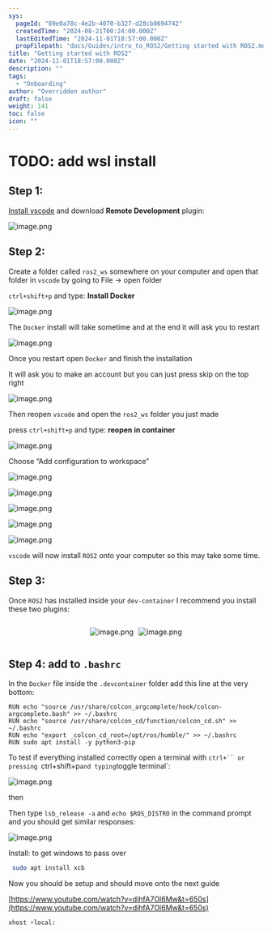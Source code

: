 ```yaml
---
sys:
  pageId: "89e0a78c-4e2b-4070-b327-d28cb0694742"
  createdTime: "2024-08-21T00:24:00.000Z"
  lastEditedTime: "2024-11-01T18:57:00.000Z"
  propFilepath: "docs/Guides/intro_to_ROS2/Getting started with ROS2.md"
title: "Getting started with ROS2"
date: "2024-11-01T18:57:00.000Z"
description: ""
tags:
  - "Onboarding"
author: "Overridden author"
draft: false
weight: 141
toc: false
icon: ""
---
```


# TODO: add wsl install

## Step 1:

[Install vscode](https://code.visualstudio.com/download) and download **Remote Development** plugin:

![image.png](https://prod-files-secure.s3.us-west-2.amazonaws.com/d518164a-d88e-44d1-a4ee-3adb3bd8bce0/efb52993-1881-4a40-b95e-6f020334f022/image.png?X-Amz-Algorithm=AWS4-HMAC-SHA256&X-Amz-Content-Sha256=UNSIGNED-PAYLOAD&X-Amz-Credential=ASIAZI2LB4667QPYBWGW%2F20250304%2Fus-west-2%2Fs3%2Faws4_request&X-Amz-Date=20250304T110719Z&X-Amz-Expires=3600&X-Amz-Security-Token=IQoJb3JpZ2luX2VjELL%2F%2F%2F%2F%2F%2F%2F%2F%2F%2FwEaCXVzLXdlc3QtMiJHMEUCIQCLQxAr88ZJFTfzWktV5cTA0pb73gH4OfgScZ9puNJvRwIgC2gJ%2B8Zxw9YArWpMyDR4Kk%2FDcfYCsS4i37vOWkWRHuwqiAQI6%2F%2F%2F%2F%2F%2F%2F%2F%2F%2F%2FARAAGgw2Mzc0MjMxODM4MDUiDMjxb%2Ff6F7h4mlSFRircA7VxxxOD5yE%2FbA08LTw9OGUlKtvNUj82my%2FoVqvJ6m9%2B2EAQBEK9LP1Dl8%2FntXVK56%2BU188haCuJIZdW3hHvI4M2dlBslViVKkWqWifIJ%2BwzVLmDSsb0qJNtSvw3LOnmdO2ZAhiUSeV0o0sRJjpKfbvqfdOzgnCNFPWGkE%2BYWiVP2k1rSxALuJZnPrzmYGGY1TSFUe6CumKSQH7EYLBdFJfN%2Bcp%2Fvn0J9wwba1phVxPNvz1IlR554ab82oHisndKsiTKk%2F0%2Bf5bT70uxH396ickwf2JIDEs8n2FXk6WjGcctTGNaihxQOQtMMQo%2FFr%2BrlrzNlRnQgpSDUxQIRUI3ca%2BG9TRIEpPYkLcNElRxppOuBdCRwCRZ0StBJjqSoPuiNRRsEO%2FWFqIcISnHO9UY%2BoY0Q7wCudUOjJzC3ZP0%2F1TIfwq6VsAT4oZRDbOoRhaACC5w7AwevNon%2BQ4SjnymyzjbdF%2Ffaf%2BX2jAMflap1S7%2F%2Be7YgPSz%2BsuL9TvIfdd0fdotpaGwHljjeSeleCa4JGzhZQZvr52xGF%2BD1oTrL7BtG5SRvitQrWLi57cI8BZtXTnVlFjaS0fGcu9jNXoNLy8nd3I8dCVcv%2Bms6UVBQe3%2BpM2NN4tWbH22MEQdMNejm74GOqUBlpXfg01jnBQPWpH04n9B0%2B5JUr%2FB0wlEIZ0f7GoGDzud5BXIvZM6cFTGxluL%2FmVqdJ73HzhBGhdB0DcepgvjP1gyE393b%2FA2WLIagp3I4ujMNE56RISLHKtmNo54PwMl3jBR46Ku2sJswBtB5DYBYxXFw%2FOZ72LKF%2BolFnttbMMxjyx8zv0Q5f3asNJ1%2FiVzDcgHhKVUl5Ribh2NINCvXXZ6iZSm&X-Amz-Signature=b3f53b6bb6a8748f2eac514ad443404ca76dc623a14448fca06bdae9c974ce67&X-Amz-SignedHeaders=host&x-id=GetObject)

## Step 2:

Create a folder called `ros2_ws` somewhere on your computer and open that folder in `vscode` by going to File → open folder 

`ctrl+shift+p` and type: **Install Docker**

![image.png](https://prod-files-secure.s3.us-west-2.amazonaws.com/d518164a-d88e-44d1-a4ee-3adb3bd8bce0/2269dc0e-1cd5-47ff-bceb-c04ad9b2eab0/image.png?X-Amz-Algorithm=AWS4-HMAC-SHA256&X-Amz-Content-Sha256=UNSIGNED-PAYLOAD&X-Amz-Credential=ASIAZI2LB4667QPYBWGW%2F20250304%2Fus-west-2%2Fs3%2Faws4_request&X-Amz-Date=20250304T110719Z&X-Amz-Expires=3600&X-Amz-Security-Token=IQoJb3JpZ2luX2VjELL%2F%2F%2F%2F%2F%2F%2F%2F%2F%2FwEaCXVzLXdlc3QtMiJHMEUCIQCLQxAr88ZJFTfzWktV5cTA0pb73gH4OfgScZ9puNJvRwIgC2gJ%2B8Zxw9YArWpMyDR4Kk%2FDcfYCsS4i37vOWkWRHuwqiAQI6%2F%2F%2F%2F%2F%2F%2F%2F%2F%2F%2FARAAGgw2Mzc0MjMxODM4MDUiDMjxb%2Ff6F7h4mlSFRircA7VxxxOD5yE%2FbA08LTw9OGUlKtvNUj82my%2FoVqvJ6m9%2B2EAQBEK9LP1Dl8%2FntXVK56%2BU188haCuJIZdW3hHvI4M2dlBslViVKkWqWifIJ%2BwzVLmDSsb0qJNtSvw3LOnmdO2ZAhiUSeV0o0sRJjpKfbvqfdOzgnCNFPWGkE%2BYWiVP2k1rSxALuJZnPrzmYGGY1TSFUe6CumKSQH7EYLBdFJfN%2Bcp%2Fvn0J9wwba1phVxPNvz1IlR554ab82oHisndKsiTKk%2F0%2Bf5bT70uxH396ickwf2JIDEs8n2FXk6WjGcctTGNaihxQOQtMMQo%2FFr%2BrlrzNlRnQgpSDUxQIRUI3ca%2BG9TRIEpPYkLcNElRxppOuBdCRwCRZ0StBJjqSoPuiNRRsEO%2FWFqIcISnHO9UY%2BoY0Q7wCudUOjJzC3ZP0%2F1TIfwq6VsAT4oZRDbOoRhaACC5w7AwevNon%2BQ4SjnymyzjbdF%2Ffaf%2BX2jAMflap1S7%2F%2Be7YgPSz%2BsuL9TvIfdd0fdotpaGwHljjeSeleCa4JGzhZQZvr52xGF%2BD1oTrL7BtG5SRvitQrWLi57cI8BZtXTnVlFjaS0fGcu9jNXoNLy8nd3I8dCVcv%2Bms6UVBQe3%2BpM2NN4tWbH22MEQdMNejm74GOqUBlpXfg01jnBQPWpH04n9B0%2B5JUr%2FB0wlEIZ0f7GoGDzud5BXIvZM6cFTGxluL%2FmVqdJ73HzhBGhdB0DcepgvjP1gyE393b%2FA2WLIagp3I4ujMNE56RISLHKtmNo54PwMl3jBR46Ku2sJswBtB5DYBYxXFw%2FOZ72LKF%2BolFnttbMMxjyx8zv0Q5f3asNJ1%2FiVzDcgHhKVUl5Ribh2NINCvXXZ6iZSm&X-Amz-Signature=ead5bbbc9bf4fbf88c4dc95cb6e2b6066624437d54ae9d4b219a6ab74c4b3fe8&X-Amz-SignedHeaders=host&x-id=GetObject)

The `Docker` install will take sometime and at the end it will ask you to restart

![image.png](https://prod-files-secure.s3.us-west-2.amazonaws.com/d518164a-d88e-44d1-a4ee-3adb3bd8bce0/ed233f78-be33-4b1f-b89c-9c346c0e961e/image.png?X-Amz-Algorithm=AWS4-HMAC-SHA256&X-Amz-Content-Sha256=UNSIGNED-PAYLOAD&X-Amz-Credential=ASIAZI2LB4667QPYBWGW%2F20250304%2Fus-west-2%2Fs3%2Faws4_request&X-Amz-Date=20250304T110719Z&X-Amz-Expires=3600&X-Amz-Security-Token=IQoJb3JpZ2luX2VjELL%2F%2F%2F%2F%2F%2F%2F%2F%2F%2FwEaCXVzLXdlc3QtMiJHMEUCIQCLQxAr88ZJFTfzWktV5cTA0pb73gH4OfgScZ9puNJvRwIgC2gJ%2B8Zxw9YArWpMyDR4Kk%2FDcfYCsS4i37vOWkWRHuwqiAQI6%2F%2F%2F%2F%2F%2F%2F%2F%2F%2F%2FARAAGgw2Mzc0MjMxODM4MDUiDMjxb%2Ff6F7h4mlSFRircA7VxxxOD5yE%2FbA08LTw9OGUlKtvNUj82my%2FoVqvJ6m9%2B2EAQBEK9LP1Dl8%2FntXVK56%2BU188haCuJIZdW3hHvI4M2dlBslViVKkWqWifIJ%2BwzVLmDSsb0qJNtSvw3LOnmdO2ZAhiUSeV0o0sRJjpKfbvqfdOzgnCNFPWGkE%2BYWiVP2k1rSxALuJZnPrzmYGGY1TSFUe6CumKSQH7EYLBdFJfN%2Bcp%2Fvn0J9wwba1phVxPNvz1IlR554ab82oHisndKsiTKk%2F0%2Bf5bT70uxH396ickwf2JIDEs8n2FXk6WjGcctTGNaihxQOQtMMQo%2FFr%2BrlrzNlRnQgpSDUxQIRUI3ca%2BG9TRIEpPYkLcNElRxppOuBdCRwCRZ0StBJjqSoPuiNRRsEO%2FWFqIcISnHO9UY%2BoY0Q7wCudUOjJzC3ZP0%2F1TIfwq6VsAT4oZRDbOoRhaACC5w7AwevNon%2BQ4SjnymyzjbdF%2Ffaf%2BX2jAMflap1S7%2F%2Be7YgPSz%2BsuL9TvIfdd0fdotpaGwHljjeSeleCa4JGzhZQZvr52xGF%2BD1oTrL7BtG5SRvitQrWLi57cI8BZtXTnVlFjaS0fGcu9jNXoNLy8nd3I8dCVcv%2Bms6UVBQe3%2BpM2NN4tWbH22MEQdMNejm74GOqUBlpXfg01jnBQPWpH04n9B0%2B5JUr%2FB0wlEIZ0f7GoGDzud5BXIvZM6cFTGxluL%2FmVqdJ73HzhBGhdB0DcepgvjP1gyE393b%2FA2WLIagp3I4ujMNE56RISLHKtmNo54PwMl3jBR46Ku2sJswBtB5DYBYxXFw%2FOZ72LKF%2BolFnttbMMxjyx8zv0Q5f3asNJ1%2FiVzDcgHhKVUl5Ribh2NINCvXXZ6iZSm&X-Amz-Signature=732db0051055aedadc9f9550a2f00981176a8a407058343be18603ff78146023&X-Amz-SignedHeaders=host&x-id=GetObject)

Once you restart open `Docker` and finish the installation

It will ask you to make an account but you can just press skip on the top right

![image.png](https://prod-files-secure.s3.us-west-2.amazonaws.com/d518164a-d88e-44d1-a4ee-3adb3bd8bce0/21010ad9-1659-4fd9-9f59-9932a09b2a3d/image.png?X-Amz-Algorithm=AWS4-HMAC-SHA256&X-Amz-Content-Sha256=UNSIGNED-PAYLOAD&X-Amz-Credential=ASIAZI2LB4667QPYBWGW%2F20250304%2Fus-west-2%2Fs3%2Faws4_request&X-Amz-Date=20250304T110719Z&X-Amz-Expires=3600&X-Amz-Security-Token=IQoJb3JpZ2luX2VjELL%2F%2F%2F%2F%2F%2F%2F%2F%2F%2FwEaCXVzLXdlc3QtMiJHMEUCIQCLQxAr88ZJFTfzWktV5cTA0pb73gH4OfgScZ9puNJvRwIgC2gJ%2B8Zxw9YArWpMyDR4Kk%2FDcfYCsS4i37vOWkWRHuwqiAQI6%2F%2F%2F%2F%2F%2F%2F%2F%2F%2F%2FARAAGgw2Mzc0MjMxODM4MDUiDMjxb%2Ff6F7h4mlSFRircA7VxxxOD5yE%2FbA08LTw9OGUlKtvNUj82my%2FoVqvJ6m9%2B2EAQBEK9LP1Dl8%2FntXVK56%2BU188haCuJIZdW3hHvI4M2dlBslViVKkWqWifIJ%2BwzVLmDSsb0qJNtSvw3LOnmdO2ZAhiUSeV0o0sRJjpKfbvqfdOzgnCNFPWGkE%2BYWiVP2k1rSxALuJZnPrzmYGGY1TSFUe6CumKSQH7EYLBdFJfN%2Bcp%2Fvn0J9wwba1phVxPNvz1IlR554ab82oHisndKsiTKk%2F0%2Bf5bT70uxH396ickwf2JIDEs8n2FXk6WjGcctTGNaihxQOQtMMQo%2FFr%2BrlrzNlRnQgpSDUxQIRUI3ca%2BG9TRIEpPYkLcNElRxppOuBdCRwCRZ0StBJjqSoPuiNRRsEO%2FWFqIcISnHO9UY%2BoY0Q7wCudUOjJzC3ZP0%2F1TIfwq6VsAT4oZRDbOoRhaACC5w7AwevNon%2BQ4SjnymyzjbdF%2Ffaf%2BX2jAMflap1S7%2F%2Be7YgPSz%2BsuL9TvIfdd0fdotpaGwHljjeSeleCa4JGzhZQZvr52xGF%2BD1oTrL7BtG5SRvitQrWLi57cI8BZtXTnVlFjaS0fGcu9jNXoNLy8nd3I8dCVcv%2Bms6UVBQe3%2BpM2NN4tWbH22MEQdMNejm74GOqUBlpXfg01jnBQPWpH04n9B0%2B5JUr%2FB0wlEIZ0f7GoGDzud5BXIvZM6cFTGxluL%2FmVqdJ73HzhBGhdB0DcepgvjP1gyE393b%2FA2WLIagp3I4ujMNE56RISLHKtmNo54PwMl3jBR46Ku2sJswBtB5DYBYxXFw%2FOZ72LKF%2BolFnttbMMxjyx8zv0Q5f3asNJ1%2FiVzDcgHhKVUl5Ribh2NINCvXXZ6iZSm&X-Amz-Signature=0ba5f88e66dc240751b128366ab342997ea5fc66b74005444fa36a0e76942b8c&X-Amz-SignedHeaders=host&x-id=GetObject)

Then reopen `vscode` and open the `ros2_ws` folder you just made

press `ctrl+shift+p` and type: **reopen in container**

![image.png](https://prod-files-secure.s3.us-west-2.amazonaws.com/d518164a-d88e-44d1-a4ee-3adb3bd8bce0/4e93b8c2-41ad-488c-8095-c74205196118/image.png?X-Amz-Algorithm=AWS4-HMAC-SHA256&X-Amz-Content-Sha256=UNSIGNED-PAYLOAD&X-Amz-Credential=ASIAZI2LB4667QPYBWGW%2F20250304%2Fus-west-2%2Fs3%2Faws4_request&X-Amz-Date=20250304T110719Z&X-Amz-Expires=3600&X-Amz-Security-Token=IQoJb3JpZ2luX2VjELL%2F%2F%2F%2F%2F%2F%2F%2F%2F%2FwEaCXVzLXdlc3QtMiJHMEUCIQCLQxAr88ZJFTfzWktV5cTA0pb73gH4OfgScZ9puNJvRwIgC2gJ%2B8Zxw9YArWpMyDR4Kk%2FDcfYCsS4i37vOWkWRHuwqiAQI6%2F%2F%2F%2F%2F%2F%2F%2F%2F%2F%2FARAAGgw2Mzc0MjMxODM4MDUiDMjxb%2Ff6F7h4mlSFRircA7VxxxOD5yE%2FbA08LTw9OGUlKtvNUj82my%2FoVqvJ6m9%2B2EAQBEK9LP1Dl8%2FntXVK56%2BU188haCuJIZdW3hHvI4M2dlBslViVKkWqWifIJ%2BwzVLmDSsb0qJNtSvw3LOnmdO2ZAhiUSeV0o0sRJjpKfbvqfdOzgnCNFPWGkE%2BYWiVP2k1rSxALuJZnPrzmYGGY1TSFUe6CumKSQH7EYLBdFJfN%2Bcp%2Fvn0J9wwba1phVxPNvz1IlR554ab82oHisndKsiTKk%2F0%2Bf5bT70uxH396ickwf2JIDEs8n2FXk6WjGcctTGNaihxQOQtMMQo%2FFr%2BrlrzNlRnQgpSDUxQIRUI3ca%2BG9TRIEpPYkLcNElRxppOuBdCRwCRZ0StBJjqSoPuiNRRsEO%2FWFqIcISnHO9UY%2BoY0Q7wCudUOjJzC3ZP0%2F1TIfwq6VsAT4oZRDbOoRhaACC5w7AwevNon%2BQ4SjnymyzjbdF%2Ffaf%2BX2jAMflap1S7%2F%2Be7YgPSz%2BsuL9TvIfdd0fdotpaGwHljjeSeleCa4JGzhZQZvr52xGF%2BD1oTrL7BtG5SRvitQrWLi57cI8BZtXTnVlFjaS0fGcu9jNXoNLy8nd3I8dCVcv%2Bms6UVBQe3%2BpM2NN4tWbH22MEQdMNejm74GOqUBlpXfg01jnBQPWpH04n9B0%2B5JUr%2FB0wlEIZ0f7GoGDzud5BXIvZM6cFTGxluL%2FmVqdJ73HzhBGhdB0DcepgvjP1gyE393b%2FA2WLIagp3I4ujMNE56RISLHKtmNo54PwMl3jBR46Ku2sJswBtB5DYBYxXFw%2FOZ72LKF%2BolFnttbMMxjyx8zv0Q5f3asNJ1%2FiVzDcgHhKVUl5Ribh2NINCvXXZ6iZSm&X-Amz-Signature=19ffedfbee9d1aeca40b8733b0ac9e29fc33ac6288bfd7a121570bb0718a5c1b&X-Amz-SignedHeaders=host&x-id=GetObject)

Choose “Add configuration to workspace”

![image.png](https://prod-files-secure.s3.us-west-2.amazonaws.com/d518164a-d88e-44d1-a4ee-3adb3bd8bce0/9560b282-5060-4989-ba37-97e7b2c22476/image.png?X-Amz-Algorithm=AWS4-HMAC-SHA256&X-Amz-Content-Sha256=UNSIGNED-PAYLOAD&X-Amz-Credential=ASIAZI2LB4667QPYBWGW%2F20250304%2Fus-west-2%2Fs3%2Faws4_request&X-Amz-Date=20250304T110719Z&X-Amz-Expires=3600&X-Amz-Security-Token=IQoJb3JpZ2luX2VjELL%2F%2F%2F%2F%2F%2F%2F%2F%2F%2FwEaCXVzLXdlc3QtMiJHMEUCIQCLQxAr88ZJFTfzWktV5cTA0pb73gH4OfgScZ9puNJvRwIgC2gJ%2B8Zxw9YArWpMyDR4Kk%2FDcfYCsS4i37vOWkWRHuwqiAQI6%2F%2F%2F%2F%2F%2F%2F%2F%2F%2F%2FARAAGgw2Mzc0MjMxODM4MDUiDMjxb%2Ff6F7h4mlSFRircA7VxxxOD5yE%2FbA08LTw9OGUlKtvNUj82my%2FoVqvJ6m9%2B2EAQBEK9LP1Dl8%2FntXVK56%2BU188haCuJIZdW3hHvI4M2dlBslViVKkWqWifIJ%2BwzVLmDSsb0qJNtSvw3LOnmdO2ZAhiUSeV0o0sRJjpKfbvqfdOzgnCNFPWGkE%2BYWiVP2k1rSxALuJZnPrzmYGGY1TSFUe6CumKSQH7EYLBdFJfN%2Bcp%2Fvn0J9wwba1phVxPNvz1IlR554ab82oHisndKsiTKk%2F0%2Bf5bT70uxH396ickwf2JIDEs8n2FXk6WjGcctTGNaihxQOQtMMQo%2FFr%2BrlrzNlRnQgpSDUxQIRUI3ca%2BG9TRIEpPYkLcNElRxppOuBdCRwCRZ0StBJjqSoPuiNRRsEO%2FWFqIcISnHO9UY%2BoY0Q7wCudUOjJzC3ZP0%2F1TIfwq6VsAT4oZRDbOoRhaACC5w7AwevNon%2BQ4SjnymyzjbdF%2Ffaf%2BX2jAMflap1S7%2F%2Be7YgPSz%2BsuL9TvIfdd0fdotpaGwHljjeSeleCa4JGzhZQZvr52xGF%2BD1oTrL7BtG5SRvitQrWLi57cI8BZtXTnVlFjaS0fGcu9jNXoNLy8nd3I8dCVcv%2Bms6UVBQe3%2BpM2NN4tWbH22MEQdMNejm74GOqUBlpXfg01jnBQPWpH04n9B0%2B5JUr%2FB0wlEIZ0f7GoGDzud5BXIvZM6cFTGxluL%2FmVqdJ73HzhBGhdB0DcepgvjP1gyE393b%2FA2WLIagp3I4ujMNE56RISLHKtmNo54PwMl3jBR46Ku2sJswBtB5DYBYxXFw%2FOZ72LKF%2BolFnttbMMxjyx8zv0Q5f3asNJ1%2FiVzDcgHhKVUl5Ribh2NINCvXXZ6iZSm&X-Amz-Signature=8123e7fa38a986e4fc91b9906114e7ad259ff708d69c6562b11fd99118cd9355&X-Amz-SignedHeaders=host&x-id=GetObject)

![image.png](https://prod-files-secure.s3.us-west-2.amazonaws.com/d518164a-d88e-44d1-a4ee-3adb3bd8bce0/2ee63f81-886b-48e8-a553-dc6e5eac99e4/image.png?X-Amz-Algorithm=AWS4-HMAC-SHA256&X-Amz-Content-Sha256=UNSIGNED-PAYLOAD&X-Amz-Credential=ASIAZI2LB4667QPYBWGW%2F20250304%2Fus-west-2%2Fs3%2Faws4_request&X-Amz-Date=20250304T110719Z&X-Amz-Expires=3600&X-Amz-Security-Token=IQoJb3JpZ2luX2VjELL%2F%2F%2F%2F%2F%2F%2F%2F%2F%2FwEaCXVzLXdlc3QtMiJHMEUCIQCLQxAr88ZJFTfzWktV5cTA0pb73gH4OfgScZ9puNJvRwIgC2gJ%2B8Zxw9YArWpMyDR4Kk%2FDcfYCsS4i37vOWkWRHuwqiAQI6%2F%2F%2F%2F%2F%2F%2F%2F%2F%2F%2FARAAGgw2Mzc0MjMxODM4MDUiDMjxb%2Ff6F7h4mlSFRircA7VxxxOD5yE%2FbA08LTw9OGUlKtvNUj82my%2FoVqvJ6m9%2B2EAQBEK9LP1Dl8%2FntXVK56%2BU188haCuJIZdW3hHvI4M2dlBslViVKkWqWifIJ%2BwzVLmDSsb0qJNtSvw3LOnmdO2ZAhiUSeV0o0sRJjpKfbvqfdOzgnCNFPWGkE%2BYWiVP2k1rSxALuJZnPrzmYGGY1TSFUe6CumKSQH7EYLBdFJfN%2Bcp%2Fvn0J9wwba1phVxPNvz1IlR554ab82oHisndKsiTKk%2F0%2Bf5bT70uxH396ickwf2JIDEs8n2FXk6WjGcctTGNaihxQOQtMMQo%2FFr%2BrlrzNlRnQgpSDUxQIRUI3ca%2BG9TRIEpPYkLcNElRxppOuBdCRwCRZ0StBJjqSoPuiNRRsEO%2FWFqIcISnHO9UY%2BoY0Q7wCudUOjJzC3ZP0%2F1TIfwq6VsAT4oZRDbOoRhaACC5w7AwevNon%2BQ4SjnymyzjbdF%2Ffaf%2BX2jAMflap1S7%2F%2Be7YgPSz%2BsuL9TvIfdd0fdotpaGwHljjeSeleCa4JGzhZQZvr52xGF%2BD1oTrL7BtG5SRvitQrWLi57cI8BZtXTnVlFjaS0fGcu9jNXoNLy8nd3I8dCVcv%2Bms6UVBQe3%2BpM2NN4tWbH22MEQdMNejm74GOqUBlpXfg01jnBQPWpH04n9B0%2B5JUr%2FB0wlEIZ0f7GoGDzud5BXIvZM6cFTGxluL%2FmVqdJ73HzhBGhdB0DcepgvjP1gyE393b%2FA2WLIagp3I4ujMNE56RISLHKtmNo54PwMl3jBR46Ku2sJswBtB5DYBYxXFw%2FOZ72LKF%2BolFnttbMMxjyx8zv0Q5f3asNJ1%2FiVzDcgHhKVUl5Ribh2NINCvXXZ6iZSm&X-Amz-Signature=b572f1c660b95a9eef77ee57af2a4061803c18f1a97766e4563732b571dfb745&X-Amz-SignedHeaders=host&x-id=GetObject)

![image.png](https://prod-files-secure.s3.us-west-2.amazonaws.com/d518164a-d88e-44d1-a4ee-3adb3bd8bce0/ae1580b2-b048-407e-aed9-b584224a7a04/image.png?X-Amz-Algorithm=AWS4-HMAC-SHA256&X-Amz-Content-Sha256=UNSIGNED-PAYLOAD&X-Amz-Credential=ASIAZI2LB4667QPYBWGW%2F20250304%2Fus-west-2%2Fs3%2Faws4_request&X-Amz-Date=20250304T110719Z&X-Amz-Expires=3600&X-Amz-Security-Token=IQoJb3JpZ2luX2VjELL%2F%2F%2F%2F%2F%2F%2F%2F%2F%2FwEaCXVzLXdlc3QtMiJHMEUCIQCLQxAr88ZJFTfzWktV5cTA0pb73gH4OfgScZ9puNJvRwIgC2gJ%2B8Zxw9YArWpMyDR4Kk%2FDcfYCsS4i37vOWkWRHuwqiAQI6%2F%2F%2F%2F%2F%2F%2F%2F%2F%2F%2FARAAGgw2Mzc0MjMxODM4MDUiDMjxb%2Ff6F7h4mlSFRircA7VxxxOD5yE%2FbA08LTw9OGUlKtvNUj82my%2FoVqvJ6m9%2B2EAQBEK9LP1Dl8%2FntXVK56%2BU188haCuJIZdW3hHvI4M2dlBslViVKkWqWifIJ%2BwzVLmDSsb0qJNtSvw3LOnmdO2ZAhiUSeV0o0sRJjpKfbvqfdOzgnCNFPWGkE%2BYWiVP2k1rSxALuJZnPrzmYGGY1TSFUe6CumKSQH7EYLBdFJfN%2Bcp%2Fvn0J9wwba1phVxPNvz1IlR554ab82oHisndKsiTKk%2F0%2Bf5bT70uxH396ickwf2JIDEs8n2FXk6WjGcctTGNaihxQOQtMMQo%2FFr%2BrlrzNlRnQgpSDUxQIRUI3ca%2BG9TRIEpPYkLcNElRxppOuBdCRwCRZ0StBJjqSoPuiNRRsEO%2FWFqIcISnHO9UY%2BoY0Q7wCudUOjJzC3ZP0%2F1TIfwq6VsAT4oZRDbOoRhaACC5w7AwevNon%2BQ4SjnymyzjbdF%2Ffaf%2BX2jAMflap1S7%2F%2Be7YgPSz%2BsuL9TvIfdd0fdotpaGwHljjeSeleCa4JGzhZQZvr52xGF%2BD1oTrL7BtG5SRvitQrWLi57cI8BZtXTnVlFjaS0fGcu9jNXoNLy8nd3I8dCVcv%2Bms6UVBQe3%2BpM2NN4tWbH22MEQdMNejm74GOqUBlpXfg01jnBQPWpH04n9B0%2B5JUr%2FB0wlEIZ0f7GoGDzud5BXIvZM6cFTGxluL%2FmVqdJ73HzhBGhdB0DcepgvjP1gyE393b%2FA2WLIagp3I4ujMNE56RISLHKtmNo54PwMl3jBR46Ku2sJswBtB5DYBYxXFw%2FOZ72LKF%2BolFnttbMMxjyx8zv0Q5f3asNJ1%2FiVzDcgHhKVUl5Ribh2NINCvXXZ6iZSm&X-Amz-Signature=c70184ad9a9900e2182ddca5746a8e1357c40ff33155fe97c51f85debbe0ec87&X-Amz-SignedHeaders=host&x-id=GetObject)

![image.png](https://prod-files-secure.s3.us-west-2.amazonaws.com/d518164a-d88e-44d1-a4ee-3adb3bd8bce0/53255b28-f75e-430f-b9e3-c0ac8577e42b/image.png?X-Amz-Algorithm=AWS4-HMAC-SHA256&X-Amz-Content-Sha256=UNSIGNED-PAYLOAD&X-Amz-Credential=ASIAZI2LB4667QPYBWGW%2F20250304%2Fus-west-2%2Fs3%2Faws4_request&X-Amz-Date=20250304T110719Z&X-Amz-Expires=3600&X-Amz-Security-Token=IQoJb3JpZ2luX2VjELL%2F%2F%2F%2F%2F%2F%2F%2F%2F%2FwEaCXVzLXdlc3QtMiJHMEUCIQCLQxAr88ZJFTfzWktV5cTA0pb73gH4OfgScZ9puNJvRwIgC2gJ%2B8Zxw9YArWpMyDR4Kk%2FDcfYCsS4i37vOWkWRHuwqiAQI6%2F%2F%2F%2F%2F%2F%2F%2F%2F%2F%2FARAAGgw2Mzc0MjMxODM4MDUiDMjxb%2Ff6F7h4mlSFRircA7VxxxOD5yE%2FbA08LTw9OGUlKtvNUj82my%2FoVqvJ6m9%2B2EAQBEK9LP1Dl8%2FntXVK56%2BU188haCuJIZdW3hHvI4M2dlBslViVKkWqWifIJ%2BwzVLmDSsb0qJNtSvw3LOnmdO2ZAhiUSeV0o0sRJjpKfbvqfdOzgnCNFPWGkE%2BYWiVP2k1rSxALuJZnPrzmYGGY1TSFUe6CumKSQH7EYLBdFJfN%2Bcp%2Fvn0J9wwba1phVxPNvz1IlR554ab82oHisndKsiTKk%2F0%2Bf5bT70uxH396ickwf2JIDEs8n2FXk6WjGcctTGNaihxQOQtMMQo%2FFr%2BrlrzNlRnQgpSDUxQIRUI3ca%2BG9TRIEpPYkLcNElRxppOuBdCRwCRZ0StBJjqSoPuiNRRsEO%2FWFqIcISnHO9UY%2BoY0Q7wCudUOjJzC3ZP0%2F1TIfwq6VsAT4oZRDbOoRhaACC5w7AwevNon%2BQ4SjnymyzjbdF%2Ffaf%2BX2jAMflap1S7%2F%2Be7YgPSz%2BsuL9TvIfdd0fdotpaGwHljjeSeleCa4JGzhZQZvr52xGF%2BD1oTrL7BtG5SRvitQrWLi57cI8BZtXTnVlFjaS0fGcu9jNXoNLy8nd3I8dCVcv%2Bms6UVBQe3%2BpM2NN4tWbH22MEQdMNejm74GOqUBlpXfg01jnBQPWpH04n9B0%2B5JUr%2FB0wlEIZ0f7GoGDzud5BXIvZM6cFTGxluL%2FmVqdJ73HzhBGhdB0DcepgvjP1gyE393b%2FA2WLIagp3I4ujMNE56RISLHKtmNo54PwMl3jBR46Ku2sJswBtB5DYBYxXFw%2FOZ72LKF%2BolFnttbMMxjyx8zv0Q5f3asNJ1%2FiVzDcgHhKVUl5Ribh2NINCvXXZ6iZSm&X-Amz-Signature=0a0b92b72a85733b55911d6b391d6d752b9bb47336213c877261648ad4fc9a68&X-Amz-SignedHeaders=host&x-id=GetObject)

![image.png](https://prod-files-secure.s3.us-west-2.amazonaws.com/d518164a-d88e-44d1-a4ee-3adb3bd8bce0/7c562767-5af9-4ffb-97d1-327bcdf4ee00/image.png?X-Amz-Algorithm=AWS4-HMAC-SHA256&X-Amz-Content-Sha256=UNSIGNED-PAYLOAD&X-Amz-Credential=ASIAZI2LB4667QPYBWGW%2F20250304%2Fus-west-2%2Fs3%2Faws4_request&X-Amz-Date=20250304T110719Z&X-Amz-Expires=3600&X-Amz-Security-Token=IQoJb3JpZ2luX2VjELL%2F%2F%2F%2F%2F%2F%2F%2F%2F%2FwEaCXVzLXdlc3QtMiJHMEUCIQCLQxAr88ZJFTfzWktV5cTA0pb73gH4OfgScZ9puNJvRwIgC2gJ%2B8Zxw9YArWpMyDR4Kk%2FDcfYCsS4i37vOWkWRHuwqiAQI6%2F%2F%2F%2F%2F%2F%2F%2F%2F%2F%2FARAAGgw2Mzc0MjMxODM4MDUiDMjxb%2Ff6F7h4mlSFRircA7VxxxOD5yE%2FbA08LTw9OGUlKtvNUj82my%2FoVqvJ6m9%2B2EAQBEK9LP1Dl8%2FntXVK56%2BU188haCuJIZdW3hHvI4M2dlBslViVKkWqWifIJ%2BwzVLmDSsb0qJNtSvw3LOnmdO2ZAhiUSeV0o0sRJjpKfbvqfdOzgnCNFPWGkE%2BYWiVP2k1rSxALuJZnPrzmYGGY1TSFUe6CumKSQH7EYLBdFJfN%2Bcp%2Fvn0J9wwba1phVxPNvz1IlR554ab82oHisndKsiTKk%2F0%2Bf5bT70uxH396ickwf2JIDEs8n2FXk6WjGcctTGNaihxQOQtMMQo%2FFr%2BrlrzNlRnQgpSDUxQIRUI3ca%2BG9TRIEpPYkLcNElRxppOuBdCRwCRZ0StBJjqSoPuiNRRsEO%2FWFqIcISnHO9UY%2BoY0Q7wCudUOjJzC3ZP0%2F1TIfwq6VsAT4oZRDbOoRhaACC5w7AwevNon%2BQ4SjnymyzjbdF%2Ffaf%2BX2jAMflap1S7%2F%2Be7YgPSz%2BsuL9TvIfdd0fdotpaGwHljjeSeleCa4JGzhZQZvr52xGF%2BD1oTrL7BtG5SRvitQrWLi57cI8BZtXTnVlFjaS0fGcu9jNXoNLy8nd3I8dCVcv%2Bms6UVBQe3%2BpM2NN4tWbH22MEQdMNejm74GOqUBlpXfg01jnBQPWpH04n9B0%2B5JUr%2FB0wlEIZ0f7GoGDzud5BXIvZM6cFTGxluL%2FmVqdJ73HzhBGhdB0DcepgvjP1gyE393b%2FA2WLIagp3I4ujMNE56RISLHKtmNo54PwMl3jBR46Ku2sJswBtB5DYBYxXFw%2FOZ72LKF%2BolFnttbMMxjyx8zv0Q5f3asNJ1%2FiVzDcgHhKVUl5Ribh2NINCvXXZ6iZSm&X-Amz-Signature=b7b80bf09c0685415a2007a2ebe22fed9da0f20c5d4e3a81889d94a6af70af95&X-Amz-SignedHeaders=host&x-id=GetObject)

`vscode` will now install `ROS2` onto your computer so this may take some time.

## Step 3:

Once `ROS2` has installed inside your `dev-container` I recommend you install these two plugins:

<div style="display: flex;flex-direction: row; column-gap:10px; max-width: 630px;justify-content: center;">
<div>

![image.png](https://prod-files-secure.s3.us-west-2.amazonaws.com/d518164a-d88e-44d1-a4ee-3adb3bd8bce0/3fc3d550-5a54-4ba1-ba6b-faa01cdb7369/image.png?X-Amz-Algorithm=AWS4-HMAC-SHA256&X-Amz-Content-Sha256=UNSIGNED-PAYLOAD&X-Amz-Credential=ASIAZI2LB466757P45GN%2F20250304%2Fus-west-2%2Fs3%2Faws4_request&X-Amz-Date=20250304T110722Z&X-Amz-Expires=3600&X-Amz-Security-Token=IQoJb3JpZ2luX2VjELL%2F%2F%2F%2F%2F%2F%2F%2F%2F%2FwEaCXVzLXdlc3QtMiJGMEQCIGrxU0vFPdEU2ZiNsjy1Y74NfW1XntAGpB9Coq7wqsvVAiBMrry9%2BNpeYv88F4OeILgJzKBzsDSs3L0vJH7iYQpJaSqIBAjr%2F%2F%2F%2F%2F%2F%2F%2F%2F%2F8BEAAaDDYzNzQyMzE4MzgwNSIMVLuRN9CF%2BbULh64MKtwDY7zqixuots6QtVj4l1%2F6D7SQRWE%2FN5zBgcvaTkZk5%2BGPJuAHiLozr9LUNtF%2FX02ypA%2BOHaYlj8zqBk3sW6WJDXBBewIZVOReiBQtVp9gkkO%2FQ057E%2Bj4zoBz%2BynenwprmaT%2BaWQds4qpcLac%2BJnOSfHyJvMQLONiS2blisEeDq9vDExS1QBZFfZM%2BOp8%2BiVV2yeefIijWZsrKyHMEW5ZxpF7aB5%2BZtc2KaydM99xLqOe0TMFNMHckfm3TozwxAJUFhhGNUuvjab3UPGlJcQSbrSpTRGmB7JfbOdI%2ByE5U3zUBBXTdrb%2FduzZJpYHXIqFnZ%2B7LiW0GFEkG8JiBGy9953ePuEKbVW08gOwSyKaogHdK%2BqyxbdO7eagzXncV2kkCaLtxB3oCy04HsMqPvqgFcw6mcfw2TZ1HVb3OIAghpGx1p5udIp4O9dqTkutEQiV%2BncI1UADEWLt0pYtGFkD809zbKS%2FacaATnexOTMzqdBfmMxKjObYQOnvQWXw3hCBtyycShxWse2ran7R2JD%2BBzSsQvTxDtnGE2gNpAP7ngglY8%2BXh4MrlpID4G219FFsoMUh8QpfegdOlUhsZ7UgOtoH5igqQcUsmAXZ0XzUfWbMZMYWd4C%2B0YjQaigwjaWbvgY6pgF8wb1wd1VgfNMJ4SavhxibFHcGfcaThKR%2FX5n4hbvk7Od1Flx2o9V6JaGiZZP91vj%2FJBpybtFxI%2F8%2FQvE4BLiv9o7l2npoAzkZ%2B19hjzq%2FvCpPRBxFIoe4jj6s0C4MnumeWQ29qoRk4OvLcz8dYmYH0fGt2AU5fUCobzSVUgQwB64XgR9qQ%2Fq86VLs15uigk04rnmMmECbwzaCPeeSoHRVsCazkQ1j&X-Amz-Signature=3bda32edda07ca5e78e32f7d124616f5174731d7b945ea4dbd69434def58ecd6&X-Amz-SignedHeaders=host&x-id=GetObject)

</div>
<div>

![image.png](https://prod-files-secure.s3.us-west-2.amazonaws.com/d518164a-d88e-44d1-a4ee-3adb3bd8bce0/d994cc66-13c2-4093-a5a3-f84cf4601a82/image.png?X-Amz-Algorithm=AWS4-HMAC-SHA256&X-Amz-Content-Sha256=UNSIGNED-PAYLOAD&X-Amz-Credential=ASIAZI2LB4663W5NVUB2%2F20250304%2Fus-west-2%2Fs3%2Faws4_request&X-Amz-Date=20250304T110722Z&X-Amz-Expires=3600&X-Amz-Security-Token=IQoJb3JpZ2luX2VjELL%2F%2F%2F%2F%2F%2F%2F%2F%2F%2FwEaCXVzLXdlc3QtMiJHMEUCIFzLMhDnRfmQCmd2pDjTPamm2HPXRfJV6oUd2MDxNk%2BQAiEAif5Jteow3cUexnZmxFOawYsz0Co9JukgWlVhSewNA7kqiAQI6%2F%2F%2F%2F%2F%2F%2F%2F%2F%2F%2FARAAGgw2Mzc0MjMxODM4MDUiDH%2F8%2Fx02cx%2FZCXfRlSrcA1uqEqUTqaIenVL2dII%2BVYvVkAfEofo6ZlWptMr2HzHqhBbbSVvPVoJOHPHpEK%2BWGHnwT2TkEebQLkQUPyWGD%2FIKrWPba8sv5Rd5e%2BnBRUJU5Ktcxpucu6iyaGxAogS0lSBCI6naki9M4uRSgkeJC2PraZCo8uiDSGyU192Lkq33xWAA0yxjcMfvLxeoDMNUifh3PDS65QhE%2BJDiuhE%2BkGd%2FmlRz9fA3J6dS2EwkhQDv5quRlRLxoIvaR6tLf9ZmMslZj84gG7o6X9JKWOue2qzsFcSpWfletPbjReeGCRtQvG6ZSJkS9FiV%2BBjemcsnEoqqvQdhRTA6OyniRjIBv0wwJlwnv%2BH7ukdDJ2M%2F6kjYG8Hv8kY9iSortVkHHEJouFT%2ByKx8WIQ89LNzO0QUQqQhKP0xNcMwTSfKzoEONJA9xiXvlAEUH4CpljeEclS8yXeCWboWoeorQO1SMJGGTkFW7ifUJGgPXh%2F21G%2Bjv2zCYsWNgQ%2FGotNgHBtT2mVJrWfcR%2BLdKlTEDoVh8yGfsmHIIZT1AVdLKxIyREfKPOYLRO%2BzZJ7rZDn7Qvi%2Bw3hLcj4adhAkdPA5X6vqeNUpW6muPfleQD5iUWr6BB6a9oy3qYHWy5R3r8BkUnxKMPOjm74GOqUBAOLJWdC7M837zcWN18YojhEUc5DSgs7XlogidPfL5yVY8ynTF0vNPgQKwbmA8nApfmE66p9Ir%2BAq%2BwhoTR8dVLAaKT%2Fj%2BorHlscGuFPvMxsBqejPwbi5%2BpgyKsyHnmAyk%2FFw5PNOhaGeMQuWfMt83wQLyjSRQgRcQ8NkVoodQufat1FnzL3eNUp7tJZJ4UIXooTxM42GwodA4PeZ5kHXxesnVprc&X-Amz-Signature=514acaffdcdb9bdf165b0353b85b7d3d285a3c2b85d1be61bbab11ca222490e8&X-Amz-SignedHeaders=host&x-id=GetObject)

</div>
</div>

## Step 4: add to `.bashrc`

In the `Docker` file inside the `.devcontainer` folder add this line at the very bottom: 

```docker
RUN echo "source /usr/share/colcon_argcomplete/hook/colcon-argcomplete.bash" >> ~/.bashrc
RUN echo "source /usr/share/colcon_cd/function/colcon_cd.sh" >> ~/.bashrc
RUN echo "export _colcon_cd_root=/opt/ros/humble/" >> ~/.bashrc
RUN sudo apt install -y python3-pip 
```

To test if everything installed correctly open a terminal with `ctrl+`` or pressing `ctrl+shift+p` and typing `toggle terminal`:

![image.png](https://prod-files-secure.s3.us-west-2.amazonaws.com/d518164a-d88e-44d1-a4ee-3adb3bd8bce0/6a4943d8-b04e-4c02-9a58-775f3384d1a5/image.png?X-Amz-Algorithm=AWS4-HMAC-SHA256&X-Amz-Content-Sha256=UNSIGNED-PAYLOAD&X-Amz-Credential=ASIAZI2LB4667QPYBWGW%2F20250304%2Fus-west-2%2Fs3%2Faws4_request&X-Amz-Date=20250304T110719Z&X-Amz-Expires=3600&X-Amz-Security-Token=IQoJb3JpZ2luX2VjELL%2F%2F%2F%2F%2F%2F%2F%2F%2F%2FwEaCXVzLXdlc3QtMiJHMEUCIQCLQxAr88ZJFTfzWktV5cTA0pb73gH4OfgScZ9puNJvRwIgC2gJ%2B8Zxw9YArWpMyDR4Kk%2FDcfYCsS4i37vOWkWRHuwqiAQI6%2F%2F%2F%2F%2F%2F%2F%2F%2F%2F%2FARAAGgw2Mzc0MjMxODM4MDUiDMjxb%2Ff6F7h4mlSFRircA7VxxxOD5yE%2FbA08LTw9OGUlKtvNUj82my%2FoVqvJ6m9%2B2EAQBEK9LP1Dl8%2FntXVK56%2BU188haCuJIZdW3hHvI4M2dlBslViVKkWqWifIJ%2BwzVLmDSsb0qJNtSvw3LOnmdO2ZAhiUSeV0o0sRJjpKfbvqfdOzgnCNFPWGkE%2BYWiVP2k1rSxALuJZnPrzmYGGY1TSFUe6CumKSQH7EYLBdFJfN%2Bcp%2Fvn0J9wwba1phVxPNvz1IlR554ab82oHisndKsiTKk%2F0%2Bf5bT70uxH396ickwf2JIDEs8n2FXk6WjGcctTGNaihxQOQtMMQo%2FFr%2BrlrzNlRnQgpSDUxQIRUI3ca%2BG9TRIEpPYkLcNElRxppOuBdCRwCRZ0StBJjqSoPuiNRRsEO%2FWFqIcISnHO9UY%2BoY0Q7wCudUOjJzC3ZP0%2F1TIfwq6VsAT4oZRDbOoRhaACC5w7AwevNon%2BQ4SjnymyzjbdF%2Ffaf%2BX2jAMflap1S7%2F%2Be7YgPSz%2BsuL9TvIfdd0fdotpaGwHljjeSeleCa4JGzhZQZvr52xGF%2BD1oTrL7BtG5SRvitQrWLi57cI8BZtXTnVlFjaS0fGcu9jNXoNLy8nd3I8dCVcv%2Bms6UVBQe3%2BpM2NN4tWbH22MEQdMNejm74GOqUBlpXfg01jnBQPWpH04n9B0%2B5JUr%2FB0wlEIZ0f7GoGDzud5BXIvZM6cFTGxluL%2FmVqdJ73HzhBGhdB0DcepgvjP1gyE393b%2FA2WLIagp3I4ujMNE56RISLHKtmNo54PwMl3jBR46Ku2sJswBtB5DYBYxXFw%2FOZ72LKF%2BolFnttbMMxjyx8zv0Q5f3asNJ1%2FiVzDcgHhKVUl5Ribh2NINCvXXZ6iZSm&X-Amz-Signature=21ea18033406b1f055ed3daf2eeb56a671e172f7755016f49acf635977f6986d&X-Amz-SignedHeaders=host&x-id=GetObject)

then 

Then type `lsb_release -a` and `echo $ROS_DISTRO` in the command prompt and you should get similar responses:

![image.png](https://prod-files-secure.s3.us-west-2.amazonaws.com/d518164a-d88e-44d1-a4ee-3adb3bd8bce0/3e635dec-a805-4e85-8b9e-d000e5b71a4e/image.png?X-Amz-Algorithm=AWS4-HMAC-SHA256&X-Amz-Content-Sha256=UNSIGNED-PAYLOAD&X-Amz-Credential=ASIAZI2LB4667QPYBWGW%2F20250304%2Fus-west-2%2Fs3%2Faws4_request&X-Amz-Date=20250304T110719Z&X-Amz-Expires=3600&X-Amz-Security-Token=IQoJb3JpZ2luX2VjELL%2F%2F%2F%2F%2F%2F%2F%2F%2F%2FwEaCXVzLXdlc3QtMiJHMEUCIQCLQxAr88ZJFTfzWktV5cTA0pb73gH4OfgScZ9puNJvRwIgC2gJ%2B8Zxw9YArWpMyDR4Kk%2FDcfYCsS4i37vOWkWRHuwqiAQI6%2F%2F%2F%2F%2F%2F%2F%2F%2F%2F%2FARAAGgw2Mzc0MjMxODM4MDUiDMjxb%2Ff6F7h4mlSFRircA7VxxxOD5yE%2FbA08LTw9OGUlKtvNUj82my%2FoVqvJ6m9%2B2EAQBEK9LP1Dl8%2FntXVK56%2BU188haCuJIZdW3hHvI4M2dlBslViVKkWqWifIJ%2BwzVLmDSsb0qJNtSvw3LOnmdO2ZAhiUSeV0o0sRJjpKfbvqfdOzgnCNFPWGkE%2BYWiVP2k1rSxALuJZnPrzmYGGY1TSFUe6CumKSQH7EYLBdFJfN%2Bcp%2Fvn0J9wwba1phVxPNvz1IlR554ab82oHisndKsiTKk%2F0%2Bf5bT70uxH396ickwf2JIDEs8n2FXk6WjGcctTGNaihxQOQtMMQo%2FFr%2BrlrzNlRnQgpSDUxQIRUI3ca%2BG9TRIEpPYkLcNElRxppOuBdCRwCRZ0StBJjqSoPuiNRRsEO%2FWFqIcISnHO9UY%2BoY0Q7wCudUOjJzC3ZP0%2F1TIfwq6VsAT4oZRDbOoRhaACC5w7AwevNon%2BQ4SjnymyzjbdF%2Ffaf%2BX2jAMflap1S7%2F%2Be7YgPSz%2BsuL9TvIfdd0fdotpaGwHljjeSeleCa4JGzhZQZvr52xGF%2BD1oTrL7BtG5SRvitQrWLi57cI8BZtXTnVlFjaS0fGcu9jNXoNLy8nd3I8dCVcv%2Bms6UVBQe3%2BpM2NN4tWbH22MEQdMNejm74GOqUBlpXfg01jnBQPWpH04n9B0%2B5JUr%2FB0wlEIZ0f7GoGDzud5BXIvZM6cFTGxluL%2FmVqdJ73HzhBGhdB0DcepgvjP1gyE393b%2FA2WLIagp3I4ujMNE56RISLHKtmNo54PwMl3jBR46Ku2sJswBtB5DYBYxXFw%2FOZ72LKF%2BolFnttbMMxjyx8zv0Q5f3asNJ1%2FiVzDcgHhKVUl5Ribh2NINCvXXZ6iZSm&X-Amz-Signature=b1f0a8b75dcb4829c3ce117f9abded00dea3e20812471df9d4d500b6baabede7&X-Amz-SignedHeaders=host&x-id=GetObject)

Install:  to get windows to pass over

```bash
 sudo apt install xcb
```

Now you should be setup and should move onto the next guide 

[https://www.youtube.com/watch?v=dihfA7Ol6Mw&t=650s](https://www.youtube.com/watch?v=dihfA7Ol6Mw&t=650s)

```python
xhost +local:
```
